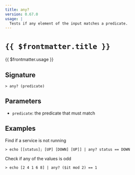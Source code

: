 ```yaml
---
title: any?
version: 0.67.0
usage: |
  Tests if any element of the input matches a predicate.
---
```


# <code>{{ $frontmatter.title }}</code>

<div style='white-space: pre-wrap;'>{{ $frontmatter.usage }}</div>

## Signature

```> any? (predicate)```

## Parameters

 -  `predicate`: the predicate that must match

## Examples

Find if a service is not running
```shell
> echo [[status]; [UP] [DOWN] [UP]] | any? status == DOWN
```

Check if any of the values is odd
```shell
> echo [2 4 1 6 8] | any? ($it mod 2) == 1
```
